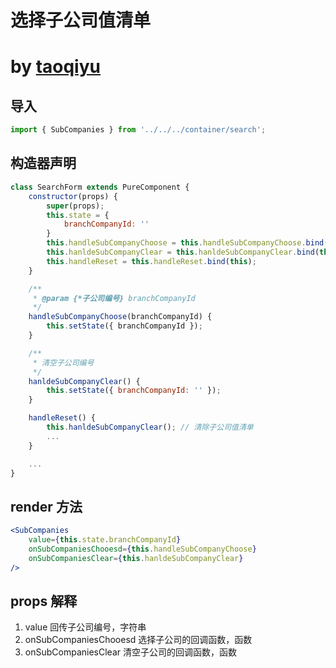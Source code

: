 # 选择子公司值清单
# by [taoqiyu](taoqiyu@yatang.cn)

## 导入
```jsx
import { SubCompanies } from '../../../container/search';
```

## 构造器声明

```jsx
class SearchForm extends PureComponent {
    constructor(props) {
        super(props);
        this.state = {
            branchCompanyId: ''
        }
        this.handleSubCompanyChoose = this.handleSubCompanyChoose.bind(this);
        this.hanldeSubCompanyClear = this.hanldeSubCompanyClear.bind(this);
        this.handleReset = this.handleReset.bind(this);
    }

    /**
     * @param {*子公司编号} branchCompanyId
     */
    handleSubCompanyChoose(branchCompanyId) {
        this.setState({ branchCompanyId });
    }

    /**
     * 清空子公司编号
     */
    hanldeSubCompanyClear() {
        this.setState({ branchCompanyId: '' });
    }

    handleReset() {
        this.hanldeSubCompanyClear(); // 清除子公司值清单
        ...
    }

    ...
}
```

## render 方法

```jsx
<SubCompanies
    value={this.state.branchCompanyId}
    onSubCompaniesChooesd={this.handleSubCompanyChoose}
    onSubCompaniesClear={this.hanldeSubCompanyClear}
/>
```

## props 解释

1. value 回传子公司编号，字符串
1. onSubCompaniesChooesd 选择子公司的回调函数，函数
1. onSubCompaniesClear 清空子公司的回调函数，函数
